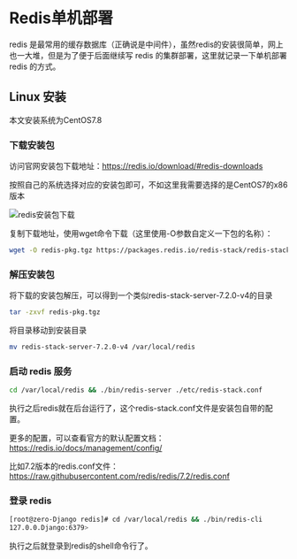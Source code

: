 # Redis单机部署

redis 是最常用的缓存数据库（正确说是中间件），虽然redis的安装很简单，网上也一大堆，但是为了便于后面继续写 redis 的集群部署，这里就记录一下单机部署 redis 的方式。

## Linux 安装

本文安装系统为CentOS7.8

### 下载安装包

访问官网安装包下载地址：<https://redis.io/download/#redis-downloads>

按照自己的系统选择对应的安装包即可，不如这里我需要选择的是CentOS7的x86版本

![redis安装包下载](https://cdn.jsdelivr.net/gh/Hopetree/blog-img@main/2023/10/redis-download%20%281%29.png)

复制下载地址，使用wget命令下载（这里使用-O参数自定义一下包的名称）：

```bash
wget -O redis-pkg.tgz https://packages.redis.io/redis-stack/redis-stack-server-7.2.0-v4.rhel7.x86_64.tar.gz?_gl=Django*1qn2s6n*_ga*MTIwNjcwNTA1OS4xNjk4MzcxODAw*_ga_8BKGRQKRPV*MTY5ODM3MTc5OS4xLjAuMTY5ODM3MTgwOS41MC4wLjA.*_gcl_au*NTc2MjEzMjA0LjE2OTgzNzE4MDA.
```

### 解压安装包

将下载的安装包解压，可以得到一个类似redis-stack-server-7.2.0-v4的目录

```bash
tar -zxvf redis-pkg.tgz
```

将目录移动到安装目录

```bash
mv redis-stack-server-7.2.0-v4 /var/local/redis
```

### 启动 redis 服务

```bash
cd /var/local/redis && ./bin/redis-server ./etc/redis-stack.conf
```
执行之后redis就在后台运行了，这个redis-stack.conf文件是安装包自带的配置。

更多的配置，可以查看官方的默认配置文档：<https://redis.io/docs/management/config/>

比如7.2版本的redis.conf文件：<https://raw.githubusercontent.com/redis/redis/7.2/redis.conf>

### 登录 redis

```bash
[root@zero-Django redis]# cd /var/local/redis && ./bin/redis-cli
127.0.0.Django:6379> 
```

执行之后就登录到redis的shell命令行了。